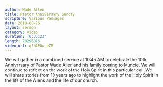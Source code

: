 ```yaml
---
author: Wade Allen
title: Pastor Anniversary Sunday
scripture: Various Passages
date: 2018-08-26
layout: sermon
category: video
duration: '0:36:23' 
length: 70296076
video_url: q5h4P0w_eZM 
---
```


We will gather in a combined service at 10:45 AM to celebrate the 10th Anniversary of Pastor Wade Allen and his family coming to Muncie. We will continue to reflect on the work of the Holy Spirit in this particular call. We will share stories from 10 years ago to highlight the work of the Holy Spirit in the life of the Allens and the life of our church.
